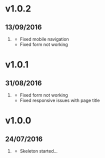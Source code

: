 # v1.0.2
## 13/09/2016

1. [](#improved)
    * Fixed mobile navigation
    * Fixed form not working

# v1.0.1
## 31/08/2016

1. [](#improved)
    * Fixed form not working
    * Fixed responsive issues with page title
    
# v1.0.0
## 24/07/2016

1. [](#new)
    * Skeleton started...
